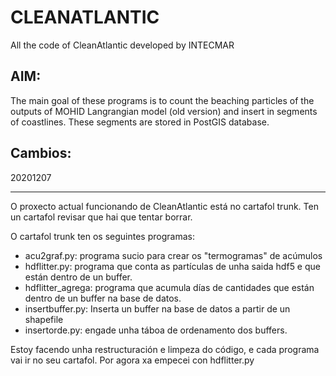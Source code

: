 # CLEANATLANTIC
All the code of CleanAtlantic developed by INTECMAR

AIM:
----
The main goal of these programs is to count the beaching particles of the outputs of MOHID Langrangian model (old version) and insert in segments of coastlines. These segments are stored in PostGIS database.

Cambios:
--------

20201207
********

O proxecto actual funcionando de CleanAtlantic está no cartafol trunk. Ten un cartafol revisar que hai que tentar borrar.

O cartafol trunk ten os seguintes programas:

* acu2graf.py: programa sucio para crear os "termogramas" de acúmulos
* hdflitter.py: programa que conta as partículas de unha saida hdf5 e que están dentro de un buffer.
* hdflitter_agrega: programa que acumula días de cantidades que están dentro de un buffer na base de datos.
* insertbuffer.py: Inserta un buffer na base de datos a partir de un shapefile
* insertorde.py: engade unha táboa de ordenamento dos buffers.

Estoy facendo unha restructuración e limpeza do código, e cada programa vai ir no seu cartafol. Por agora xa empecei con 
hdflitter.py
